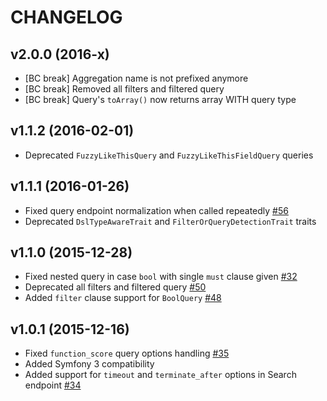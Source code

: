 CHANGELOG
=========
   
v2.0.0 (2016-x)
---

- [BC break] Aggregation name is not prefixed anymore
- [BC break] Removed all filters and filtered query
- [BC break] Query's `toArray()` now returns array WITH query type

v1.1.2 (2016-02-01)
---

- Deprecated `FuzzyLikeThisQuery` and `FuzzyLikeThisFieldQuery` queries

v1.1.1 (2016-01-26)
---

- Fixed query endpoint normalization when called repeatedly [#56](https://github.com/ongr-io/ElasticsearchDSL/pull/56)
- Deprecated `DslTypeAwareTrait` and `FilterOrQueryDetectionTrait` traits

v1.1.0 (2015-12-28)
---

- Fixed nested query in case `bool` with single `must` clause given [#32](https://github.com/ongr-io/ElasticsearchDSL/issues/32)
- Deprecated all filters and filtered query [#50](https://github.com/ongr-io/ElasticsearchDSL/issues/50)
- Added `filter` clause support for `BoolQuery` [#48](https://github.com/ongr-io/ElasticsearchDSL/issues/48)

v1.0.1 (2015-12-16)
---

- Fixed `function_score` query options handling [#35](https://github.com/ongr-io/ElasticsearchDSL/issues/35)
- Added Symfony 3 compatibility
- Added support for `timeout` and `terminate_after` options in Search endpoint [#34](https://github.com/ongr-io/ElasticsearchDSL/issues/34)
